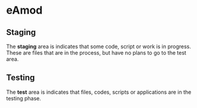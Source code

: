 # eAmod

## Staging

The **staging** area is indicates that some code, script or work is in progress. These are files that are in the process, but have no plans to go to the test area.

## Testing

The **test** area is indicates that files, codes, scripts or applications are in the testing phase.
